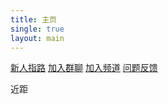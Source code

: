 ```yaml
---
title: 主页
single: true
layout: main
---
```

<div class="button-container">
  <a href="/posts/guide" class="button">新人指路</a>
  <a href="/redirect?target=https://jq.qq.com/?k=5WukPKv" class="button">加入群聊</a>
  <a href="/redirect?target=https://qun.qq.com/qqweb/qunpro/share?inviteCode=2l2COvdUN0S" class="button">加入频道</a>
  <a href="/redirect?target=https://qun.qq.com/qqweb/qunpro/share?inviteCode=2jKeVdfLFtI" class="button">问题反馈</a>
</div>

<script src="https://identity.netlify.com/v1/netlify-identity-widget.js"></script>

近距
